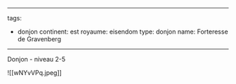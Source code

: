 

---
tags:
  - donjon
continent: est
royaume: eisendom
type: donjon
name: Forteresse de Gravenberg
---

Donjon - niveau 2-5

![[wNYvVPq.jpeg]]